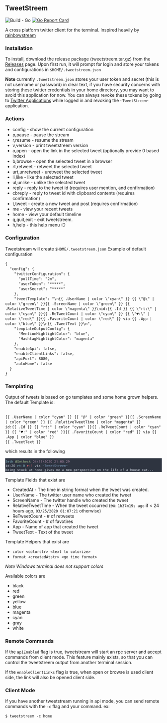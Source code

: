 TweetStreem
---
![Build - Go](https://github.com/Setheck/tweetstreem/workflows/Build%20-%20Go/badge.svg?branch=master) [![Go Report Card](https://goreportcard.com/badge/github.com/setheck/tweetstreem)](https://goreportcard.com/report/github.com/setheck/tweetstreem)

A cross platform twitter client for the terminal. 
Inspired heavily by [rainbowstream](https://github.com/orakaro/rainbowstream)

### Installation
To install, download the release package (tweetstreem.tar.gz) from the [Releases](https://github.com/Setheck/tweetstreem/releases) page.
Upon first run, it will prompt for login and store your tokens and configurations in `$HOME/.tweetstreem.json` 

**Note** currently `.tweetstreem.json` stores your user token and secret (this is not username or password) in clear text, if you have security concerns with storing these twitter credentials in your home directory, you may want to avoid this application for now.
You can always revoke these tokens by going to [Twitter Applications](https://twitter.com/settings/applications) while logged in and revoking the `~TweetStreem~` application.

### Actions
* config - show the current configuration
* p,pause - pause the stream
* r,resume - resume the stream
* v,version - print tweetstreem version
* o,open - open the link in the selected tweet (optionally provide 0 based index)
* b,browse - open the selected tweet in a browser
* rt,retweet - retweet the selected tweet
* urt,unretweet - uretweet the selected tweet
* li,like - like the selected tweet
* ul,unlike - unlike the selected tweet
* reply <id> <status> - reply to the tweet id (requires user mention, and confirmation)
* cbreply <id> - reply to tweet id with clipboard contents (requires confirmation)
* t,tweet <status> - create a new tweet and post (requires confirmation)
* me - view your recent tweets
* home - view your default timeline
* q,quit,exit - exit tweetstreem.
* h,help - this help menu :D

### Configuration
Tweetstream will create `$HOME/.tweetstreem.json`
Example of default configuration
```
{
  "config": {
    "twitterConfiguration": {
      "pollTime": "2m",
      "userToken": "*****",
      "userSecret": "*****"
    },
    "tweetTemplate": "\n{{ .UserName | color \"cyan\" }} {{ \"@\" | color \"green\" }}{{ .ScreenName | color \"green\" }} {{ .RelativeTweetTime | color \"magenta\" }}\nid:{{ .Id }} {{ \"rt:\" | color \"cyan\" }}{{ .ReTweetCount | color \"cyan\" }} {{ \"♥:\" | color \"red\" }}{{ .FavoriteCount | color \"red\" }} via {{ .App | color \"blue\" }}\n{{ .TweetText }}\n",
    "templateOutputConfig": {
      "MentionHighlightColor": "blue",
      "HashtagHighlightColor": "magenta"
    },
    "enableApi": false,
    "enableClientLinks": false,
    "apiPort": 8080,
    "autoHome": false
  }
}
```

### Templating
Output of tweets is based on go templates and some home grown helpers.
The default Template is:

```

{{ .UserName | color "cyan" }} {{ "@" | color "green" }}{{ .ScreenName | color "green" }} {{ .RelativeTweetTime | color "magenta" }}
id:{{ .Id }} {{ "rt:" | color "cyan" }}{{ .ReTweetCount | color "cyan" }} {{ "♥:" | color "red" }}{{ .FavoriteCount | color "red" }} via {{ .App | color "blue" }}
{{ .TweetText }}

  ```
which results in the following

![](./img/display_example.png)

Template Fields that exist are
* CreatedAt         - The time in string format when the tweet was created.
* UserName          - The twitter user name who created the tweet
* ScreenName        - The twitter handle who created the tweet
* RelativeTweetTime - When the tweet occurred (ex: `1h37m19s ago` if < 24 hours ago, `03/25/2020 01:07:21` otherwise) 
* ReTweetCount      - # of retweets
* FavoriteCount     - # of favotires
* App               - Name of app that created the tweet
* TweetText         - Text of the tweet

Template Helpers that exist are
* `color <colorstr> <text to colorize>`
* `format <createdAtstr> <go time format>`

*Note Windows terminal does not support colors*

Available colors are 
* black
* red
* green
* yellow
* blue
* magenta
* cyan
* gray
* white

### Remote Commands
If the `apiEnabled` flag is true, tweetstream will start an rpc server and accept commands from client mode.
This feature mainly exists, so that you can control the tweetstreem output from another terminal session.

If the `enableClientLinks` flag is true, when open or browse is used client side, the link will also be opened client side.

### Client Mode
If you have another tweetstream running in api mode, you can send remote commands
with the `-c` flag and your command.
ex:
```
$ tweetstreem -c home
``` 
